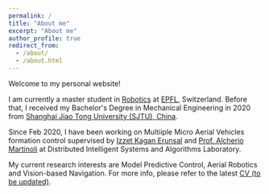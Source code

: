 ```yaml
---
permalink: /
title: "About me"
excerpt: "About me"
author_profile: true
redirect_from: 
  - /about/
  - /about.html
---
```


Welcome to my personal website!

I am currently a master student in [Robotics](https://www.epfl.ch/education/master/programs/robotics/) at [EPFL](https://www.epfl.ch/en/), Switzerland. Before that, I received my Bachelor's Degree in Mechanical Engineering in 2020 from [Shanghai Jiao Tong University (SJTU), China](https://en.sjtu.edu.cn/). 

Since Feb 2020, I have been working on Multiiple Micro Aerial Vehicles formation control supervised by [Izzet Kagan Erunsal](https://www.epfl.ch/labs/disal/people/team/kaganerunsal/) and [Prof. Alcherio Martinoli](https://www.epfl.ch/labs/disal/people/team/alcheriomartinoli/) at Distributed Intelligent Systems and Algorithms Laboratory.

My current research interests are Model Predictive Control, Aerial Robotics and Vision-based Navigation. For more info, please refer to the latest [CV (to be updated)]().
